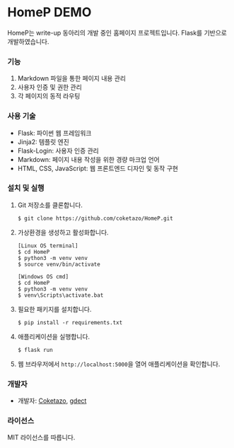 # HomeP DEMO

HomeP는 write-up 동아리의 개발 중인 홈페이지 프로젝트입니다.  Flask를 기반으로 개발하였습니다.

### 기능

1. Markdown 파일을 통한 페이지 내용 관리
2. 사용자 인증 및 권한 관리
3. 각 페이지의 동적 라우팅

### 사용 기술

- Flask: 파이썬 웹 프레임워크
- Jinja2: 템플릿 엔진
- Flask-Login: 사용자 인증 관리
- Markdown: 페이지 내용 작성을 위한 경량 마크업 언어
- HTML, CSS, JavaScript: 웹 프론트엔드 디자인 및 동작 구현

### 설치 및 실행

1. Git 저장소를 클론합니다.

   ```
   $ git clone https://github.com/coketazo/HomeP.git
   ```

2. 가상환경을 생성하고 활성화합니다.

   ```
   [Linux OS terminal]
   $ cd HomeP
   $ python3 -m venv venv
   $ source venv/bin/activate
   ```
   ```
   [Windows OS cmd]
   $ cd HomeP
   $ python3 -m venv venv
   $ venv\Scripts\activate.bat
   ```
3. 필요한 패키지를 설치합니다.

   ```
   $ pip install -r requirements.txt
   ```

4. 애플리케이션을 실행합니다.

   ```
   $ flask run
   ```

5. 웹 브라우저에서 `http://localhost:5000`을 열어 애플리케이션을 확인합니다.

### 개발자

- 개발자: [Coketazo](https://github.com/coketazo), [gdect](https://github.com/gdect)

### 라이선스

MIT 라이선스를 따릅니다.
